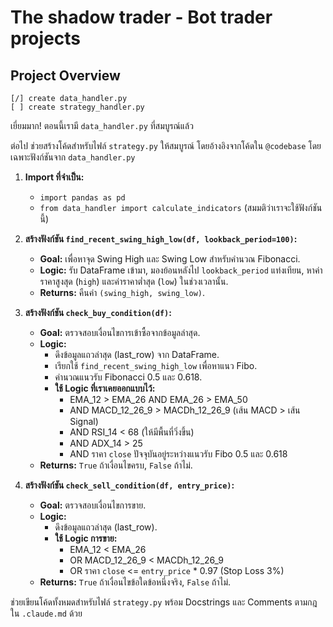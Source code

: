 # The shadow trader - Bot trader projects
## Project Overview
    [/] create data_handler.py
    [ ] create strategy_handler.py

เยี่ยมมาก! ตอนนี้เรามี `data_handler.py` ที่สมบูรณ์แล้ว

ต่อไป ช่วยสร้างโค้ดสำหรับไฟล์ `strategy.py` ให้สมบูรณ์ โดยอ้างอิงจากโค้ดใน `@codebase` โดยเฉพาะฟังก์ชันจาก `data_handler.py`

1.  **Import ที่จำเป็น:**
    *   `import pandas as pd`
    *   `from data_handler import calculate_indicators` (สมมติว่าเราจะใช้ฟังก์ชันนี้)

2.  **สร้างฟังก์ชัน `find_recent_swing_high_low(df, lookback_period=100)`:**
    *   **Goal:** เพื่อหาจุด Swing High และ Swing Low สำหรับคำนวณ Fibonacci.
    *   **Logic:** รับ DataFrame เข้ามา, มองย้อนหลังไป `lookback_period` แท่งเทียน, หาค่าราคาสูงสุด (`high`) และค่าราคาต่ำสุด (`low`) ในช่วงเวลานั้น.
    *   **Returns:** คืนค่า `(swing_high, swing_low)`.

3.  **สร้างฟังก์ชัน `check_buy_condition(df)`:**
    *   **Goal:** ตรวจสอบเงื่อนไขการเข้าซื้อจากข้อมูลล่าสุด.
    *   **Logic:**
        *   ดึงข้อมูลแถวล่าสุด (last_row) จาก DataFrame.
        *   เรียกใช้ `find_recent_swing_high_low` เพื่อหาแนว Fibo.
        *   คำนวณแนวรับ Fibonacci 0.5 และ 0.618.
        *   **ใช้ Logic ที่เราเคยออกแบบไว้:**
            *   EMA_12 > EMA_26 AND EMA_26 > EMA_50
            *   AND MACD_12_26_9 > MACDh_12_26_9 (เส้น MACD > เส้น Signal)
            *   AND RSI_14 < 68 (ให้มีพื้นที่วิ่งขึ้น)
            *   AND ADX_14 > 25
            *   AND ราคา `close` ปัจจุบันอยู่ระหว่างแนวรับ Fibo 0.5 และ 0.618
    *   **Returns:** `True` ถ้าเงื่อนไขครบ, `False` ถ้าไม่.

4.  **สร้างฟังก์ชัน `check_sell_condition(df, entry_price)`:**
    *   **Goal:** ตรวจสอบเงื่อนไขการขาย.
    *   **Logic:**
        *   ดึงข้อมูลแถวล่าสุด (last_row).
        *   **ใช้ Logic การขาย:**
            *   EMA_12 < EMA_26
            *   OR MACD_12_26_9 < MACDh_12_26_9
            *   OR ราคา `close` <= `entry_price` * 0.97 (Stop Loss 3%)
    *   **Returns:** `True` ถ้าเงื่อนไขข้อใดข้อหนึ่งจริง, `False` ถ้าไม่.

ช่วยเขียนโค้ดทั้งหมดสำหรับไฟล์ `strategy.py` พร้อม Docstrings และ Comments ตามกฎใน `.claude.md` ด้วย
